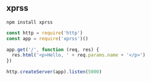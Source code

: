 ## xprss

`npm install xprss`

```javascript
const http = require('http')
const app = require('xprss')()

app.get('/', function (req, res) {
  res.html('<p>Hello, ' + req.params.name + '</p>')
})

http.createServer(app).listen(5000)
```
